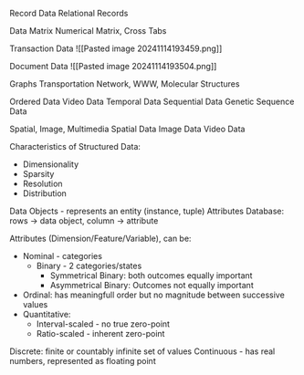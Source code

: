 Record Data
Relational Records

Data Matrix
Numerical Matrix, Cross Tabs

Transaction Data
![[Pasted image 20241114193459.png]]

Document Data
![[Pasted image 20241114193504.png]]

Graphs
Transportation Network, WWW, Molecular Structures

Ordered Data
Video Data
Temporal Data
Sequential Data
Genetic Sequence Data

Spatial, Image, Multimedia
Spatial Data
Image Data
Video Data

Characteristics of Structured Data:
- Dimensionality
- Sparsity
- Resolution
- Distribution

Data Objects - represents an entity (instance, tuple)
Attributes
Database: rows -> data object, column -> attribute

Attributes (Dimension/Feature/Variable), can be:
- Nominal - categories
	- Binary - 2 categories/states
		- Symmetrical Binary: both outcomes equally important
		- Asymmetrical Binary: Outcomes not equally important
- Ordinal: has meaningfull order but no magnitude between successive values
- Quantitative:
	- Interval-scaled - no true zero-point
	- Ratio-scaled - inherent zero-point

Discrete: finite or countably infinite set of values
Continuous - has real numbers, represented as floating point


